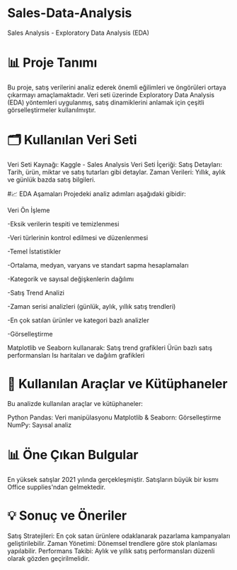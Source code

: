 # Sales-Data-Analysis

Sales Analysis - Exploratory Data Analysis (EDA)
# 📊 Proje Tanımı
Bu proje, satış verilerini analiz ederek önemli eğilimleri ve öngörüleri ortaya çıkarmayı amaçlamaktadır. Veri seti üzerinde Exploratory Data Analysis (EDA) yöntemleri uygulanmış, satış dinamiklerini anlamak için çeşitli görselleştirmeler kullanılmıştır.

# 🗂️ Kullanılan Veri Seti
Veri Seti Kaynağı: Kaggle - Sales Analysis
Veri Seti İçeriği:
Satış Detayları: Tarih, ürün, miktar ve satış tutarları gibi detaylar.
Zaman Verileri: Yıllık, aylık ve günlük bazda satış bilgileri.

#📈 EDA Aşamaları
Projedeki analiz adımları aşağıdaki gibidir:

Veri Ön İşleme

-Eksik verilerin tespiti ve temizlenmesi

-Veri türlerinin kontrol edilmesi ve düzenlenmesi

-Temel İstatistikler

-Ortalama, medyan, varyans ve standart sapma hesaplamaları

-Kategorik ve sayısal değişkenlerin dağılımı

-Satış Trend Analizi

-Zaman serisi analizleri (günlük, aylık, yıllık satış trendleri)

-En çok satılan ürünler ve kategori bazlı analizler

-Görselleştirme

Matplotlib ve Seaborn kullanarak:
Satış trend grafikleri
Ürün bazlı satış performansları
Isı haritaları ve dağılım grafikleri

# 🚀 Kullanılan Araçlar ve Kütüphaneler
Bu analizde kullanılan araçlar ve kütüphaneler:

Python
Pandas: Veri manipülasyonu
Matplotlib & Seaborn: Görselleştirme
NumPy: Sayısal analiz

# 📊 Öne Çıkan Bulgular
En yüksek satışlar 2021 yılında gerçekleşmiştir.
Satışların büyük bir kısmı Office supplies'ndan gelmektedir.


# 💡 Sonuç ve Öneriler
Satış Stratejileri: En çok satan ürünlere odaklanarak pazarlama kampanyaları geliştirilebilir.
Zaman Yönetimi: Dönemsel trendlere göre stok planlaması yapılabilir.
Performans Takibi: Aylık ve yıllık satış performansları düzenli olarak gözden geçirilmelidir.
